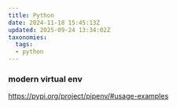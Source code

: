 ```yaml
---
title: Python
date: 2024-11-18 15:45:13Z
updated: 2025-09-24 13:34:02Z
taxonomies:
  tags:
  - python
---
```


### modern virtual env

https://pypi.org/project/pipenv/#usage-examples
